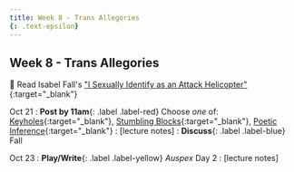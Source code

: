 ```yaml
---
title: Week 8 - Trans Allegories
{: .text-epsilon}
---
```


## Week 8 - Trans Allegories

📖 Read Isabel Fall's ["I Sexually Identify as an Attack Helicopter"](ws297y/assets/pdfs/fall_i_sexually_identify_as_an_attack_helicopter.pdf){:target="_blank"}   

Oct 21
: **Post by 11am**{: .label .label-red} Choose *one* of: [Keyholes](https://visforvali.github.io/ws297y/prompts/#keyholes){:target="_blank"}, [Stumbling Blocks](https://visforvali.github.io/ws297y/prompts/#stumbling-blocks){:target="_blank"}, [Poetic Inference](https://visforvali.github.io/ws297y/prompts/#loved-lines){:target="_blank"}
  : [lecture notes]
: **Discuss**{: .label .label-blue} Fall

Oct 23
: **Play/Write**{: .label .label-yellow} *Auspex* Day 2
  : [lecture notes]